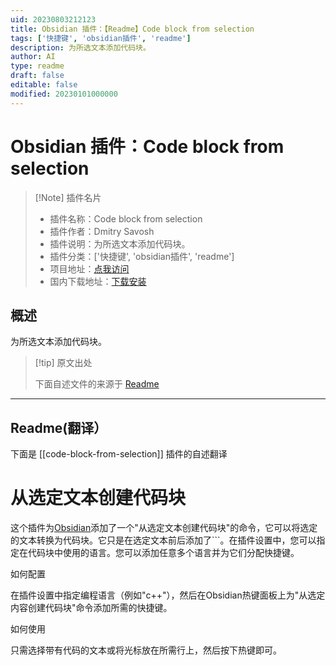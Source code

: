 ```yaml
---
uid: 20230803212123
title: Obsidian 插件：【Readme】Code block from selection
tags: ['快捷键', 'obsidian插件', 'readme']
description: 为所选文本添加代码块。
author: AI
type: readme
draft: false
editable: false
modified: 20230101000000
---
```


# Obsidian 插件：Code block from selection

> [!Note] 插件名片
> - 插件名称：Code block from selection
> - 插件作者：Dmitry Savosh
> - 插件说明：为所选文本添加代码块。
> - 插件分类：['快捷键', 'obsidian插件', 'readme']
> - 项目地址：[点我访问](https://github.com/dy-sh/obsidian-code-block-from-selection)
> - 国内下载地址：[下载安装](https://pkmer.cn/products/plugin/pluginMarket/?code-block-from-selection)

## 概述

为所选文本添加代码块。



> [!tip] 原文出处
> 
>下面自述文件的来源于 [Readme](https://ghproxy.net/https://raw.githubusercontent.com/dy-sh/obsidian-code-block-from-selection/master/README.md)
> 

---

## Readme(翻译）

下面是 [[code-block-from-selection]] 插件的自述翻译



# 从选定文本创建代码块

这个插件为[Obsidian](https://obsidian.md/)添加了一个"从选定文本创建代码块"的命令，它可以将选定的文本转换为代码块。它只是在选定文本前后添加了\`\`\`。在插件设置中，您可以指定在代码块中使用的语言。您可以添加任意多个语言并为它们分配快捷键。

如何配置

在插件设置中指定编程语言（例如"c++"），然后在Obsidian热键面板上为"从选定内容创建代码块"命令添加所需的快捷键。

如何使用

只需选择带有代码的文本或将光标放在所需行上，然后按下热键即可。



